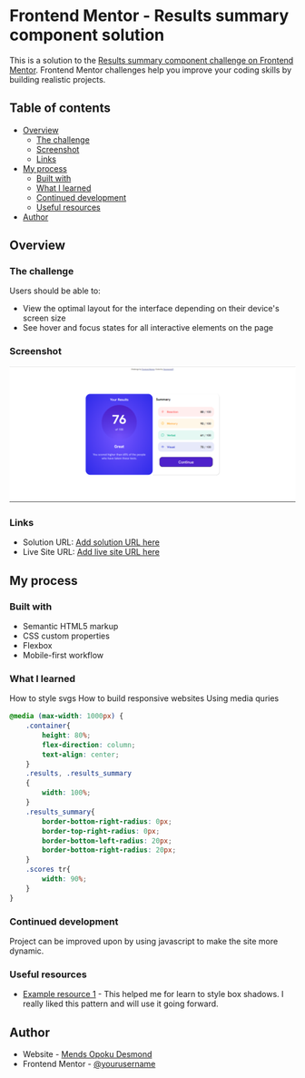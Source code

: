 # Frontend Mentor - Results summary component solution

This is a solution to the [Results summary component challenge on Frontend Mentor](https://www.frontendmentor.io/challenges/results-summary-component-CE_K6s0maV). Frontend Mentor challenges help you improve your coding skills by building realistic projects. 

## Table of contents

- [Overview](#overview)
  - [The challenge](#the-challenge)
  - [Screenshot](#screenshot)
  - [Links](#links)
- [My process](#my-process)
  - [Built with](#built-with)
  - [What I learned](#what-i-learned)
  - [Continued development](#continued-development)
  - [Useful resources](#useful-resources)
- [Author](#author)

## Overview

### The challenge

Users should be able to:

- View the optimal layout for the interface depending on their device's screen size
- See hover and focus states for all interactive elements on the page

### Screenshot

![](./Screenshot%20(16).png)



### Links

- Solution URL: [Add solution URL here](https://your-solution-url.com)
- Live Site URL: [Add live site URL here](https://your-live-site-url.com)

## My process

### Built with

- Semantic HTML5 markup
- CSS custom properties
- Flexbox
- Mobile-first workflow


### What I learned

How to style svgs
How to build responsive websites
Using media quries

```css
@media (max-width: 1000px) {
    .container{
        height: 80%;
        flex-direction: column;
        text-align: center;
    }
    .results, .results_summary
    {
        width: 100%;
    }
    .results_summary{
        border-bottom-right-radius: 0px;
        border-top-right-radius: 0px;
        border-bottom-left-radius: 20px;
        border-bottom-right-radius: 20px;
    }
    .scores tr{
        width: 90%;
    }
}
```



### Continued development

Project can be improved upon by using javascript to make the site more dynamic.


### Useful resources

- [Example resource 1](https://getcssscan.com/css-box-shadow-examples) - This helped me for learn to style box shadows. I really liked this pattern and will use it going forward.



## Author

- Website - [Mends Opoku Desmond](https://www.your-site.com)
- Frontend Mentor - [@yourusername](https://www.frontendmentor.io/profile/Desmends27)
